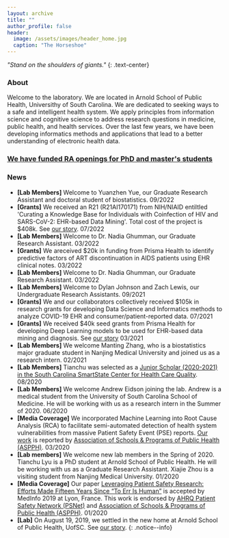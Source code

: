 ```yaml
---
layout: archive
title: ""
author_profile: false
header:
  image: /assets/images/header_home.jpg
  caption: "The Horseshoe"
---
```


*"Stand on the shoulders of giants."*
{: .text-center}

### About
Welcome to the laboratory. We are located in Arnold School of Public Health, Universithy of South Carolina. We are dedicated to seeking ways to a safe and intelligent health system. We apply principles from information science and cognitive science to address research questions in medicine, public health, and health services. Over the last few years, we have been developing informatics methods and applications that lead to a better understanding of electronic health data.

### [We have funded RA openings for PhD and master's students](http://clianglab.com/prospective_students/)

### News
- **[Lab Members]** Welcome to Yuanzhen Yue, our Graduate Research Assistant and doctoral student of biostatistics. 09/2022<br/>
- **[Grants]** We received an R21 (R21AI170171) from NIH/NIAID entiltled 'Curating a Knowledge Base for Individuals with Coinfection of HIV and SARS-CoV-2: EHR-based Data Mining'. Total cost of the project is $408k. See [our story](https://www.sc.edu/study/colleges_schools/public_health/about/news/2022/hiv_covid19_coinfection_grant_liang.php#.Yv-jIS-B3rV). 07/2022<br/>
- **[Lab Members]** Welcome to Dr. Nadia Ghumman, our Graduate Research Assistant. 03/2022<br/>
- **[Grants]** We areceived $20k in funding from Prisma Health to identify predictive factors of ART discontinuation in AIDS patients using EHR clinical notes. 03/2022<br/>
- **[Lab Members]** Welcome to Dr. Nadia Ghumman, our Graduate Research Assistant. 03/2022<br/>
- **[Lab Members]** Welcome to Dylan Johnson and Zach Lewis, our Undergraduate Research Assistants. 09/2021<br/>
- **[Grants]** We and our collaborators collectively received $105k in research grants for developing Data Science and Informatics methods to analyze COVID-19 EHR and consumer/patient-reported data. 07/2021<br/>
- **[Grants]** We received $40k seed grants from Prisma Health for developing Deep Learning models to be used for EHR-based data mining and diagnosis. See [our story](https://www.sc.edu/study/colleges_schools/public_health/about/news/2021/prisma_seed_grants.php) 03/2021<br/>
- **[Lab Members]** We welcome Manting Zhang, who is a biostatistics major graduate student in Nanjing Medical University and joined us as a research intern. 02/2021<br/>
- **[Lab Members]** Tianchu was selected as  a [Junior Scholar (2020-2021) in the South Carolina SmartState Center for Health Care Quality](https://chq.sc.edu/people/junior-scholars-2020-2021-cohort/). 08/2020<br/>
- **[Lab Members]** We welcome Andrew Eidson joining the lab. Andrew is a medical student from the University of South Carolina School of Medicine. He will be working with us as a research intern in the Summer of 2020. 06/2020<br/>
- **[Media Coverage]** We incorporated Machine Learning into Root Cause Analysis (RCA) to facilitate semi-automated detection of health system vulnerabilities from massive Patient Safety Event (PSE) reports. [Our work](https://www.ncbi.nlm.nih.gov/pubmed/31864129) is reported by [Association of Schools & Programs of Public Health (ASPPH)](https://www.aspph.org/south-carolina-study-provides-systems-centered-analysis-of-patient-safety-events/). 03/2020<br/>
- **[Lab members]** We welcome new lab members in the Spring of 2020. Tianchu Lyu is a PhD student at Arnold School of Public Health. He will be working with us as a Graduate Research Assistant. Xiajie Zhou is a visiting student from Nanjing Medical University. 01/2020<br/>
- **[Media Coverage]** Our paper [Leveraging Patient Safety Research: Efforts Made Fifteen Years Since “To Err Is Human”](https://www.ncbi.nlm.nih.gov/pubmed/31438071) is accepted by MedInfo 2019 at Lyon, France. This work is endorsed by [AHRQ Patient Safety Network (PSNet)](https://psnet.ahrq.gov/issue/leveraging-patient-safety-research-efforts-made-fifteen-years-err-human) and [Association of Schools & Programs of Public Health (ASPPH)](https://www.aspph.org/south-carolina-researchers-examine-patient-safety-research-efforts/). 01/2020<br/>
- **[Lab]** On August 19, 2019, we settled in the new home at Arnold School of Public Health, UofSC. See [our story](https://www.sc.edu/study/colleges_schools/public_health/about/news/2019/hspm_faculty_chen_liang.php). 
{: .notice--info}
